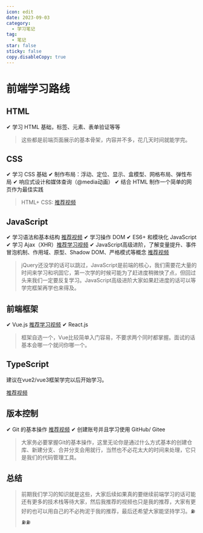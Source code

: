 ```yaml
---
icon: edit
date: 2023-09-03
category:
  - 学习笔记
tag:
  - 笔记
star: false
sticky: false
copy.disableCopy: true
---
```


# 前端学习路线

## HTML

✔︎ 学习 HTML 基础，标签、元素、表单验证等等

> 这些都是前端页面展示的基本骨架，内容并不多，花几天时间就能学完。

## CSS
✔︎ 学习 CSS 基础
✔︎ 制作布局：浮动、定位、显示、盒模型、网格布局、弹性布局
✔︎ 响应式设计和媒体查询（@media动画）
✔︎ 结合 HTML 制作一个简单的网页作为最佳实践

> HTML+ CSS: [推荐视频](https://www.bilibili.com/video/BV14J4114768/?spm_id_from=333.999.0.0&vd_source=12fd4e3399b86bfe6067cdabe0ab10f3)

## JavaScript

✔︎ 学习语法和基本结构 [推荐视频](https://www.bilibili.com/video/BV1Sy4y1C7ha/?spm_id_from=333.337.search-card.all.click&vd_source=12fd4e3399b86bfe6067cdabe0ab10f3)
✔︎ 学习操作 DOM
✔︎ ES6+ 和模块化 JavaScript
✔︎ 学习 Ajax（XHR）[推荐学习视频](https://www.bilibili.com/video/BV1WC4y1b78y?p=1&vd_source=12fd4e3399b86bfe6067cdabe0ab10f3)
✔︎ JavaScript高级进阶，了解变量提升、事件冒泡机制、作用域、原型、Shadow DOM、严格模式等概念 [推荐视频](https://www.bilibili.com/video/BV14s411E7qf?p=1&vd_source=12fd4e3399b86bfe6067cdabe0ab10f3)

>  jQuery还没学的话可以跳过，JavaScript是前端的核心，我们需要花大量的时间来学习和巩固它，第一次学的时候可能为了赶进度稍微快了点，但回过头来我们一定要反复学习。JavaScript高级进阶大家如果赶进度的话可以等学完框架再学也来得及。

## 前端框架

✔︎ Vue.js [推荐学习视频](https://www.bilibili.com/video/BV1Zy4y1K7SH?p=1&vd_source=12fd4e3399b86bfe6067cdabe0ab10f3)
✔︎ React.js

> 框架自选一个，Vue比较简单入门容易，不要求两个同时都掌握。面试的话基本会哪一个就问你哪一个。

## TypeScript

建议在vue2/vue3框架学完以后开始学习。

[推荐视频](https://www.bilibili.com/video/BV1Xy4y1v7S2?p=1&vd_source=12fd4e3399b86bfe6067cdabe0ab10f3)

## 版本控制

✔︎ Git 的基本操作 [推荐视频](https://www.bilibili.com/video/BV1FE411P7B3/?spm_id_from=333.337.search-card.all.click&vd_source=12fd4e3399b86bfe6067cdabe0ab10f3)
✔︎ 创建账号并且学习使用 GitHub/ Gitee

> 大家务必要掌握Git的基本操作，这里无论你是通过什么方式基本的创建仓库、新建分支、合并分支会用就行，当然也不必花太大的时间来处理，它只是我们的代码管理工具。

## 总结

> 前期我们学习的知识就是这些，大家后续如果真的要继续前端学习的话可能还有更多的技术栈等待大家，然后我推荐的视频也只是我的推荐，大家有更好的也可以用自己的不必拘泥于我的推荐，最后还希望大家能坚持学习。⛽⛽⛽